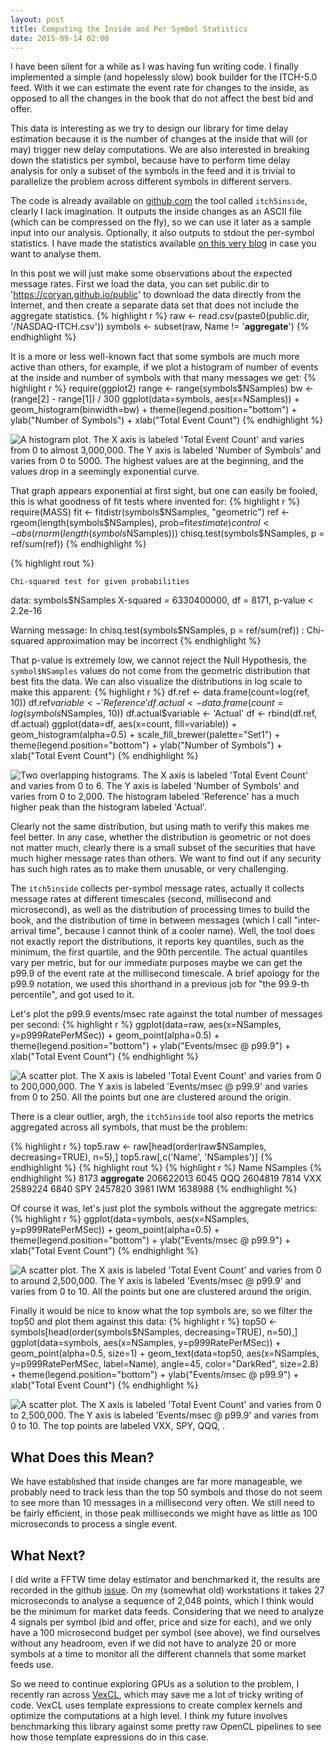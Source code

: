 ```yaml
---
layout: post
title: Computing the Inside and Per Symbol Statistics
date: 2015-09-14 02:00
---
```


I have been silent for a while as I was having fun writing code.  I
finally implemented a simple (and hopelessly slow) book builder for
the ITCH-5.0 feed.  With it we can estimate the event rate for
changes to the inside, as opposed to all the changes in the book
that do not affect the best bid and offer.

This data is interesting as we try to design our library for time
delay estimation because it is the number of changes at the inside
that will (or may) trigger new delay computations.  We are also
interested in breaking down the statistics per symbol, because have
to perform time delay analysis for only a subset of the symbols in
the feed and it is trivial to parallelize the problem across
different symbols in different servers.

The code is already available on
[github.com](https://github.com/coryan/jaybeams)
the tool called `itch5inside`, clearly I lack imagination.
It outputs the
inside changes as an ASCII file (which can be compressed on the
fly), so we can use it later as a sample input into our analysis.
Optionally, it also outputs to stdout the per-symbol statistics.
I have made the statistics available
[on this very blog](/public/NASDAQ-ITCH.csv)
in case you want to analyse them.

In this post we will just make some observations about the expected
message rates.
First we load the data, you can set public.dir to
'https://coryan.github.io/public' to download the data directly from
the Internet, and then create a separate data set that does not
include the aggregate statistics.
{% highlight r %}
raw <- read.csv(paste0(public.dir, '/NASDAQ-ITCH.csv'))
symbols <- subset(raw, Name != '__aggregate__')
{% endhighlight %}

It is a more or less well-known fact that some symbols are much more
active than others, for example, if we plot a histogram of number of
events at the inside and number of symbols with that many messages
we get:
{% highlight r %}
require(ggplot2)
range <- range(symbols$NSamples)
bw <- (range[2] - range[1]) / 300
ggplot(data=symbols, aes(x=NSamples)) + geom_histogram(binwidth=bw) +
  theme(legend.position="bottom") +
  ylab("Number of Symbols") +
  xlab("Total Event Count")
{% endhighlight %}

![A histogram plot.  The X axis is labeled 'Total Event Count' and varies from 0 to almost 3,000,000.  The Y axis is labeled 'Number of Symbols' and varies from 0 to 5000.  The highest values are at the beginning, and the values drop in a seemingly exponential curve.](/public/nsamples.linear.svg "Symbol count per total message count.")

That graph appears exponential at first sight, but one can easily be
fooled, this is what goodness of fit tests where invented for:
{% highlight r %}
require(MASS)
fit <- fitdistr(symbols$NSamples, "geometric")
ref <- rgeom(length(symbols$NSamples), prob=fit$estimate)
control <- abs(rnorm(length(symbols$NSamples)))
chisq.test(symbols$NSamples, p = ref/sum(ref))
{% endhighlight %}

{% highlight rout %}

	Chi-squared test for given probabilities

data:  symbols$NSamples
X-squared = 6330400000, df = 8171, p-value < 2.2e-16

Warning message:
In chisq.test(symbols$NSamples, p = ref/sum(ref)) :
  Chi-squared approximation may be incorrect
{% endhighlight %}

That p-value is extremely low, we cannot reject the Null
Hypothesis, the `symbol$NSamples` values do not come from the
geometric distribution that best fits the data.
We can also visualize the distributions in log scale to make this
apparent:
{% highlight r %}
df.ref <- data.frame(count=log(ref, 10))
df.ref$variable <- 'Reference'
df.actual <- data.frame(count=log(symbols$NSamples, 10))
df.actual$variable <- 'Actual'
df <- rbind(df.ref, df.actual)
ggplot(data=df, aes(x=count, fill=variable)) +
  geom_histogram(alpha=0.5) +
  scale_fill_brewer(palette="Set1") +
  theme(legend.position="bottom") +
  ylab("Number of Symbols") +
  xlab("Total Event Count")
{% endhighlight %}

![Two overlapping histograms. The X axis is labeled 'Total Event Count' and varies from 0 to 6.  The Y axis is labeled 'Number of Symbols' and varies from 0 to 2,000.  The histogram labeled 'Reference' has a much higher peak than the
histogram labeled 'Actual'.](/public/nsamples.log10.svg "Compare actual distribution against best 'Geometric' fit.")

Clearly not the same distribution, but using math to verify this
makes me feel better.
In any case, whether the distribution is geometric or not does not
matter much, clearly there is a small subset of the securities that
have much higher message rates than others.
We want to find out if any security has such high rates as to make
them unusable, or very challenging.

The `itch5inside` collects per-symbol message rates, actually it
collects message rates at different timescales (second, millisecond
and microsecond), as well as the distribution of processing times to
build the book, and the distribution of time in between messages 
(which I call "inter-arrival time", because I cannot think of a
cooler name).
Well, the tool does not exactly report the distributions, it reports
key quantiles, such as the minimum, the first quartile, and the 90th
percentile.
The actual quantiles vary per metric, but for our immediate purposes
maybe we can get the p99.9 of the event rate at the millisecond
timescale.
A brief apology for the p99.9 notation, we used this shorthand in a
previous job for "the 99.9-th percentile", and got used to it.

Let's plot the p99.9 events/msec rate against the total number of
messages per second:
{% highlight r %}
ggplot(data=raw, aes(x=NSamples, y=p999RatePerMSec)) +
  geom_point(alpha=0.5) +
  theme(legend.position="bottom") +
  ylab("Events/msec @ p99.9") +
  xlab("Total Event Count")
{% endhighlight %}

![A scatter plot.  The X axis is labeled 'Total Event Count' and varies from 0 to 200,000,000.  The Y axis is labeled 'Events/msec @ p99.9' and varies from 0 to 250.  All the points but one are clustered around the origin.](/public/all.rate.svg "Per millisecond message rates at the 99.9 percentile.")

There is a clear outlier, argh, the `itch5inside` tool also reports
the metrics aggregated across all symbols, that must be the
problem:

{% highlight r %}
top5.raw <- raw[head(order(raw$NSamples, decreasing=TRUE), n=5),]
top5.raw[,c('Name', 'NSamples')]
{% endhighlight %}
{% highlight rout %}
{% highlight r %}
          Name  NSamples
{% endhighlight %}
8173 __aggregate__ 206622013
6045           QQQ   2604819
7814           VXX   2589224
6840           SPY   2457820
3981           IWM   1638988
{% endhighlight %}

Of course it was, let's just plot the symbols without the aggregate
metrics:
{% highlight r %}
ggplot(data=symbols, aes(x=NSamples, y=p999RatePerMSec)) +
  geom_point(alpha=0.5) +
  theme(legend.position="bottom") +
  ylab("Events/msec @ p99.9") +
  xlab("Total Event Count")
{% endhighlight %}

![A scatter plot.  The X axis is labeled 'Total Event Count' and varies from 0 to around 2,500,000.  The Y axis is labeled 'Events/msec @ p99.9' and varies from 0 to 10.  All the points but one are clustered around the origin.](/public/symbols.rate.svg "Per millisecond message rates at the 99.9 percentile.")

Finally it would be nice to know what the top symbols are, so we
filter the top50 and plot them against this data:
{% highlight r %}
top50 <- symbols[head(order(symbols$NSamples, decreasing=TRUE), n=50),]
ggplot(data=symbols, aes(x=NSamples, y=p999RatePerMSec)) +
  geom_point(alpha=0.5, size=1) +
  geom_text(data=top50, aes(x=NSamples, y=p999RatePerMSec, label=Name),
            angle=45, color="DarkRed", size=2.8) +
  theme(legend.position="bottom") +
  ylab("Events/msec @ p99.9") +
  xlab("Total Event Count")
{% endhighlight %}

![A scatter plot.  The X axis is labeled 'Total Event Count' and varies from 0 to 2,500,000.  The Y axis is labeled 'Events/msec @ p99.9' and varies from 0 to 10.  The top points are labeled VXX, SPY, QQQ, .](/public/symbols.labeled.rate.svg "Per millisecond message rates at the 99.9 percentile.")

## What Does this Mean?

We have established that inside changes are far more manageable, we
probably need to track less than the top 50 symbols and those do not
seem to see more than 10 messages in a millisecond very often.
We still need to be fairly efficient, in those peak milliseconds we
might have as little as 100 microseconds to process a single event.

## What Next?

I did write a FFTW time delay estimator and benchmarked it, the
results are recorded in the github
[issue](https://github.com/coryan/jaybeams/issues/7).
On my
(somewhat old) workstations it takes 27 microseconds to analyse a
sequence of 2,048 points, which I think would be the minimum for
market data feeds.  Considering that we need to analyze 4 signals
per symbol (bid and offer, price and size for each), and we only
have a 100 microsecond budget per symbol (see above), we find
ourselves without any headroom, even if we did not have to
analyze 20 or more symbols at a time to monitor all the different
channels that some market feeds use.

So we need to continue exploring GPUs as a solution to the problem,
I recently ran across [VexCL](https://github.com/ddemidov/vexcl),
which may save me a lot of tricky writing of code.
VexCL uses template expressions to create complex kernels and
optimize the computations at a high level.
I think my future involves benchmarking this library against some
pretty raw OpenCL pipelines to see how those template expressions do
in this case.
